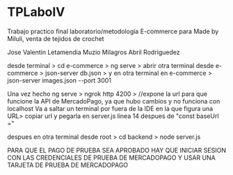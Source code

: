 # TPLaboIV
Trabajo practico final laboratorio/metodología 
E-commerce para Made by Miluli, venta de tejidos de crochet

Jose Valentin Letamendia Muzio
Milagros Abril Rodriguedez

desde terminal >
cd e-commerce >
ng serve >
abrir otra terminal desde e-commerce >
json-server db.json >
y en otra terminal en e-commerce >
json-server images.json --port 3001


Una vez hecho ng serve >
ngrok http 4200 > //expone la url para que funcione la API de MercadoPago, ya que hubo cambios y no funciona con localhost
Va a saltar un terminal por fuera de la IDE en la que figura una URL>
copiar url y pegarla en server.js linea 14 despues de "const baseUrl ="

despues en otra terminal desde root >
cd backend >
node server.js


PARA QUE EL PAGO DE PRUEBA SEA APROBADO HAY QUE INICIAR SESION CON LAS CREDENCIALES DE PRUEBA DE MERCADOPAGO Y USAR UNA TARJETA DE PRUEBA DE MERCADOPAGO
